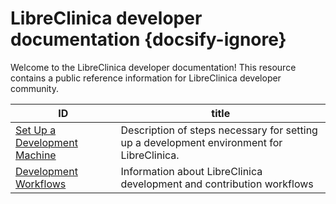 # LibreClinica developer documentation {docsify-ignore}

Welcome to the LibreClinica developer documentation! This resource
contains a public reference information for LibreClinica developer
community.

| ID                                                         | title                                                                                     |
|------------------------------------------------------------|-------------------------------------------------------------------------------------------|
| [Set Up a Development Machine](development/dev-machine.md) | Description of steps necessary for setting up a development environment for LibreClinica. |
| [Development Workflows](development/developer.md)          | Information about LibreClinica development and contribution workflows                     |